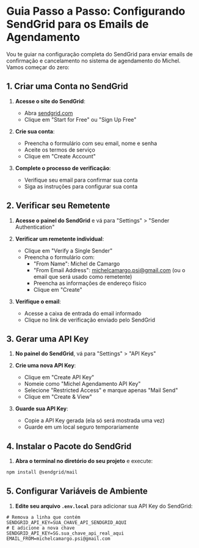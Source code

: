 # Guia Passo a Passo: Configurando SendGrid para os Emails de Agendamento

Vou te guiar na configuração completa do SendGrid para enviar emails de confirmação e cancelamento no sistema de agendamento do Michel. Vamos começar do zero:

## 1. Criar uma Conta no SendGrid

1. **Acesse o site do SendGrid**:

   - Abra [sendgrid.com](https://sendgrid.com/)
   - Clique em "Start for Free" ou "Sign Up Free"

2. **Crie sua conta**:

   - Preencha o formulário com seu email, nome e senha
   - Aceite os termos de serviço
   - Clique em "Create Account"

3. **Complete o processo de verificação**:
   - Verifique seu email para confirmar sua conta
   - Siga as instruções para configurar sua conta

## 2. Verificar seu Remetente

1. **Acesse o painel do SendGrid** e vá para "Settings" > "Sender Authentication"

2. **Verificar um remetente individual**:
   - Clique em "Verify a Single Sender"
   - Preencha o formulário com:
     - "From Name": Michel de Camargo
     - "From Email Address": michelcamargo.psi@gmail.com (ou o email que será usado como remetente)
     - Preencha as informações de endereço físico
     - Clique em "Create"
3. **Verifique o email**:
   - Acesse a caixa de entrada do email informado
   - Clique no link de verificação enviado pelo SendGrid

## 3. Gerar uma API Key

1. **No painel do SendGrid**, vá para "Settings" > "API Keys"

2. **Crie uma nova API Key**:

   - Clique em "Create API Key"
   - Nomeie como "Michel Agendamento API Key"
   - Selecione "Restricted Access" e marque apenas "Mail Send"
   - Clique em "Create & View"

3. **Guarde sua API Key**:
   - Copie a API Key gerada (ela só será mostrada uma vez)
   - Guarde em um local seguro temporariamente

## 4. Instalar o Pacote do SendGrid

1. **Abra o terminal no diretório do seu projeto** e execute:

```bash
npm install @sendgrid/mail
```

## 5. Configurar Variáveis de Ambiente

1. **Edite seu arquivo `.env.local`** para adicionar sua API Key do SendGrid:

```
# Remova a linha que contém SENDGRID_API_KEY=SUA_CHAVE_API_SENDGRID_AQUI
# E adicione a nova chave
SENDGRID_API_KEY=SG.sua_chave_api_real_aqui
EMAIL_FROM=michelcamargo.psi@gmail.com
```
